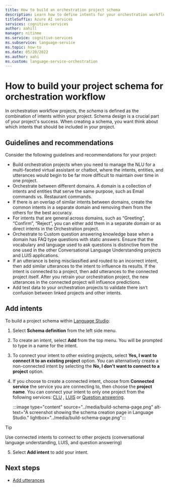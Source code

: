 ```yaml
---
title: How to build an orchestration project schema
description: Learn how to define intents for your orchestration workflow project.
titleSuffix: Azure AI services
services: cognitive-services
author: aahill
manager: nitinme
ms.service: cognitive-services
ms.subservice: language-service
ms.topic: how-to
ms.date: 05/20/2022
ms.author: aahi
ms.custom: language-service-orchestration
---
```


# How to build your project schema for orchestration workflow
 
In orchestration workflow projects, the *schema* is defined as the combination of intents within your project. Schema design is a crucial part of your project's success. When creating a schema, you want think about which intents that should be included in your project.

## Guidelines and recommendations

Consider the following guidelines and recommendations for your project:

*	Build orchestration projects when you need to manage the NLU for a multi-faceted virtual assistant or chatbot, where the intents, entities, and utterances would begin to be far more difficult to maintain over time in one project.
*	Orchestrate between different domains. A domain is a collection of intents and entities that serve the same purpose, such as Email commands vs. Restaurant commands.
*	If there is an overlap of similar intents between domains, create the common intents in a separate domain and removing them from the others for the best accuracy.
*	For intents that are general across domains, such as “Greeting”, “Confirm”, “Reject”, you can either add them in a separate domain or as direct intents in the Orchestration project. 
*	Orchestrate to Custom question answering knowledge base when a domain has FAQ type questions with static answers. Ensure that the vocabulary and language used to ask questions is distinctive from the one used in the other Conversational Language Understanding projects and LUIS applications.
*	If an utterance is being misclassified and routed to an incorrect intent, then add similar utterances to the intent to influence its results. If the intent is connected to a project, then add utterances to the connected project itself. After you retrain your orchestration project, the new utterances in the connected project will influence predictions.
*	Add test data to your orchestration projects to validate there isn’t confusion between linked projects and other intents.


## Add intents

To build a project schema within [Language Studio](https://aka.ms/languageStudio):

1. Select **Schema definition** from the left side menu.

2. To create an intent, select **Add** from the top menu. You will be prompted to type in a name for the intent.

3. To connect your intent to other existing projects, select **Yes, I want to connect it to an existing project** option. You can alternatively create a non-connected intent by selecting the **No, I don't want to connect to a project** option. 

4. If you choose to create a connected intent, choose from **Connected service** the service you are connecting to, then choose the **project name**. You can connect your intent to only one project from the following services: [CLU](../../conversational-language-understanding/overview.md) , [LUIS](../../../luis/what-is-luis.md) or [Question answering](../../question-answering/overview.md).
  
   :::image type="content" source="../media/build-schema-page.png" alt-text="A screenshot showing the schema creation page in Language Studio." lightbox="../media/build-schema-page.png":::
   
> [!TIP]
> Use connected intents to connect to other projects (conversational language understanding, LUIS, and question answering)
   
5. Select **Add intent** to add your intent.
 
## Next steps

* [Add utterances](tag-utterances.md)

